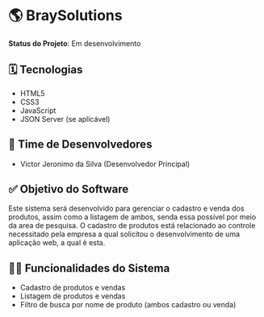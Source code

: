 # 🌎 BraySolutions
**Status do Projeto**: Em desenvolvimento

## 🗓️ Tecnologias
- HTML5
- CSS3
- JavaScript
- JSON Server (se aplicável)

## 🙋 Time de Desenvolvedores
- Victor Jeronimo da Silva (Desenvolvedor Principal)

## ✅ Objetivo do Software
Este sistema será desenvolvido para gerenciar o cadastro e venda dos produtos, assim como a listagem de ambos, senda essa possível por meio da area de pesquisa.
O cadastro de produtos está relacionado ao controle necessitado pela empresa a qual solicitou o desenvolvimento de uma aplicação web, a qual é esta.

## 👨‍💻 Funcionalidades do Sistema
- Cadastro de produtos e vendas
- Listagem de produtos e vendas
- Filtro de busca por nome de produto (ambos cadastro ou venda)
